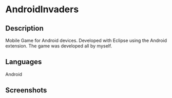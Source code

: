 # AndroidInvaders

## Description

Mobile Game for Android devices. 
Developed with Eclipse using the Android extension.
The game was developed all by myself.

## Languages

Android

## Screenshots

